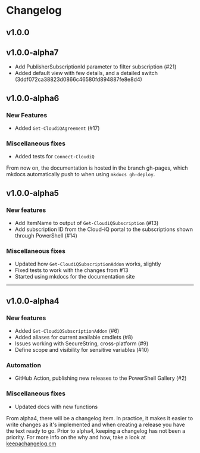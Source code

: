 # Changelog

## v1.0.0

## v1.0.0-alpha7

- Add PublisherSubscriptionId parameter to filter subscription (#21)
- Added default view with few details, and a detailed switch (3ddf072ca38823d0866c46580fd894887fe8e8d4)

## v1.0.0-alpha6

### New Features
- Added `Get-CloudiQAgreement` (#17)

### Miscellaneous fixes
- Added tests for `Connect-CloudiQ`

From now on, the documentation is hosted in the branch gh-pages, which mkdocs automatically push to when using `mkdocs gh-deploy`.

## v1.0.0-alpha5

### New features
- Add ItemName to output of `Get-CloudiQSubscription` (#13)
- Add subscription ID from the Cloud-iQ portal to the subscriptions shown through PowerShell (#14)

### Miscellaneous fixes
- Updated how `Get-CloudiQSubscriptionAddon` works, slightly
- Fixed tests to work with the changes from #13
- Started using mkdocs for the documentation site

---

## v1.0.0-alpha4

### New features
- Added `Get-CloudiQSubscriptionAddon` (#6)
- Added aliases for current available cmdlets (#8)
- Issues working with SecureString, cross-platform (#9)
- Define scope and visibility for sensitive variables (#10)

### Automation
- GitHub Action, publishing new releases to the PowerShell Gallery (#2)

### Miscellaneous fixes
- Updated docs with new functions

From alpha4, there will be a changelog item. In practice, it makes it easier to write changes as it's implemented and when creating a release you have the text ready to go. Prior to alpha4, keeping a changelog has not been a priority. For more info on the why and how, take a look at [keepachangelog.cm](https://keepachangelog.com/)